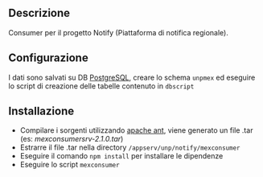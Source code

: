 ## Descrizione

Consumer per il progetto Notify (Piattaforma di notifica regionale).

## Configurazione

I dati sono salvati su DB [PostgreSQL](https://www.postgresql.org/), creare lo schema `unpmex` ed eseguire lo script di creazione delle tabelle contenuto in `dbscript` 

## Installazione

* Compilare i sorgenti utilizzando [apache ant](https://ant.apache.org/), viene generato un file .tar (es: _mexconsumersrv-2.1.0.tar_)
* Estrarre il file .tar nella directory `/appserv/unp/notify/mexconsumer`
* Eseguire il comando `npm install` per installare le dipendenze
* Eseguire lo script `mexconsumer`

